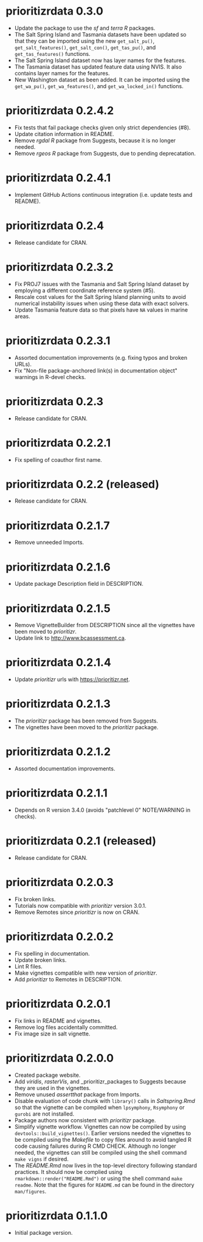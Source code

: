 # prioritizrdata 0.3.0

- Update the package to use the _sf_ and _terra R_ packages.
- The Salt Spring Island and Tasmania datasets have been updated so
  that they can be imported using the new `get_salt_pu()`,
  `get_salt_features()`, `get_salt_con()`, `get_tas_pu()`, and
  `get_tas_features()` functions.
- The Salt Spring Island dataset now has layer names for the features.
- The Tasmania dataset has updated feature data using NVIS. It also
  contains layer names for the features.
- New Washington dataset as been added. It can be imported using the
  `get_wa_pu()`, `get_wa_features()`, and `get_wa_locked_in()` functions.

# prioritizrdata 0.2.4.2

- Fix tests that fail package checks given only strict dependencies (#8).
- Update citation information in README.
- Remove _rgdal R_ package from Suggests, because it is no longer needed.
- Remove _rgeos R_ package from Suggests, due to pending deprecatation.

# prioritizrdata 0.2.4.1

- Implement GitHub Actions continuous integration (i.e. update tests
  and README).

# prioritizrdata 0.2.4

- Release candidate for CRAN.

# prioritizrdata 0.2.3.2

- Fix PROJ7 issues with the Tasmania and Salt Spring Island dataset by
  employing a different coordinate reference system (#5).
- Rescale cost values for the Salt Spring Island planning units to avoid
  numerical instability issues when using these data with exact solvers.
- Update Tasmania feature data so that pixels have `NA` values in marine areas.

# prioritizrdata 0.2.3.1

- Assorted documentation improvements (e.g. fixing typos and broken URLs).
- Fix "Non-file package-anchored link(s) in documentation object" warnings
  in R-devel checks.

# prioritizrdata 0.2.3

- Release candidate for CRAN.

# prioritizrdata 0.2.2.1

- Fix spelling of coauthor first name.

# prioritizrdata 0.2.2 (released)

- Release candidate for CRAN.

# prioritizrdata 0.2.1.7

- Remove unneeded Imports.

# prioritizrdata 0.2.1.6

- Update package Description field in DESCRIPTION.

# prioritizrdata 0.2.1.5

- Remove VignetteBuilder from DESCRIPTION since all the vignettes have been
  moved to _prioritizr_.
- Update link to http://www.bcassessment.ca.

# prioritizrdata 0.2.1.4

- Update _prioritizr_ urls with https://prioritizr.net.

# prioritizrdata 0.2.1.3

- The _prioritizr_ package has been removed from Suggests.
- The vignettes have been moved to the _prioritizr_ package.

# prioritizrdata 0.2.1.2

- Assorted documentation improvements.

# prioritizrdata 0.2.1.1

- Depends on R version 3.4.0 (avoids "patchlevel 0" NOTE/WARNING in checks).

# prioritizrdata 0.2.1 (released)

- Release candidate for CRAN.

# prioritizrdata 0.2.0.3

- Fix broken links.
- Tutorials now compatible with _prioritizr_ version 3.0.1.
- Remove Remotes since _prioritizr_ is now on CRAN.

# prioritizrdata 0.2.0.2

- Fix spelling in documentation.
- Update broken links.
- Lint R files.
- Make vignettes compatible with new version of _prioritizr_.
- Add _prioritizr_ to Remotes in DESCRIPTION.

# prioritizrdata 0.2.0.1

- Fix links in README and vignettes.
- Remove log files accidentally committed.
- Fix image size in salt vignette.

# prioritizrdata 0.2.0.0

- Created package website.
- Add _viridis_, _rasterVis_, and _prioritizr_packages to Suggests because they
  are used in the vignettes.
- Remove unused _assertthat_ package from Imports.
- Disable evaluation of code chunk with `library()` calls in _Saltspring.Rmd_
  so that the vignette can be compiled when `lpsymphony`, `Rsymphony` or
  `gurobi` are not installed.
- Package authors now consistent with _prioritizr_ package.
- Simplify vignette workflow. Vignettes can now be compiled by using
  `devtools::build_vignettes()`. Earlier versions needed the vignettes to be
  compiled using the _Makefile_ to copy files around to avoid tangled R code
  causing failures during R CMD CHECK. Although no longer needed, the vignettes
  can still be compiled using the shell command `make vigns` if
  desired.
- The _README.Rmd_ now lives in the top-level directory following standard
  practices. It should now be complied using `rmarkdown::render("README.Rmd")`
  or using the shell command `make readme`. Note that the figures for
  `README.md` can be found in the directory `man/figures`.

# prioritizrdata 0.1.1.0

- Initial package version.
